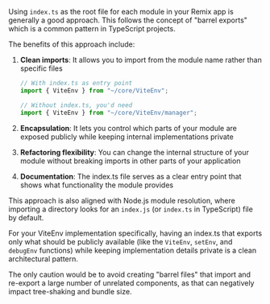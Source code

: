 Using `index.ts` as the root file for each module in your Remix app is generally a good approach. This follows the concept of "barrel exports" which is a common pattern in TypeScript projects.

The benefits of this approach include:

1. **Clean imports**: It allows you to import from the module name rather than specific files
   ```typescript
   // With index.ts as entry point
   import { ViteEnv } from "~/core/ViteEnv";
   
   // Without index.ts, you'd need
   import { ViteEnv } from "~/core/ViteEnv/manager";
   ```

2. **Encapsulation**: It lets you control which parts of your module are exposed publicly while keeping internal implementations private

3. **Refactoring flexibility**: You can change the internal structure of your module without breaking imports in other parts of your application

4. **Documentation**: The index.ts file serves as a clear entry point that shows what functionality the module provides

This approach is also aligned with Node.js module resolution, where importing a directory looks for an `index.js` (or `index.ts` in TypeScript) file by default.

For your ViteEnv implementation specifically, having an index.ts that exports only what should be publicly available (like the `ViteEnv`, `setEnv`, and `debugEnv` functions) while keeping implementation details private is a clean architectural pattern.

The only caution would be to avoid creating "barrel files" that import and re-export a large number of unrelated components, as that can negatively impact tree-shaking and bundle size.
